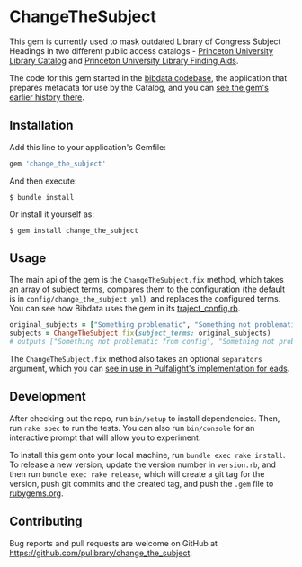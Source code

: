 # ChangeTheSubject

This gem is currently used to mask outdated Library of Congress Subject Headings in two different public access catalogs - [Princeton University Library Catalog](https://catalog.princeton.edu/) and [Princeton University Library Finding Aids](https://findingaids.princeton.edu/).

The code for this gem started in the [bibdata codebase](https://github.com/pulibrary/bibdata), the application that prepares metadata for use by the Catalog, and you can [see the gem's earlier history there](https://github.com/pulibrary/bibdata/commits/590d2437126150d66e40393724f9e11ba95c3328/marc_to_solr/lib/change_the_subject.rb).

## Installation

Add this line to your application's Gemfile:

```ruby
gem 'change_the_subject'
```

And then execute:

    $ bundle install

Or install it yourself as:

    $ gem install change_the_subject

## Usage
The main api of the gem is the `ChangeTheSubject.fix` method, which takes an array of subject terms, compares them to the configuration (the default is in `config/change_the_subject.yml`), and replaces the configured terms. You can see how Bibdata uses the gem in its [traject_config.rb](https://github.com/pulibrary/bibdata/blob/main/marc_to_solr/lib/traject_config.rb).

```ruby
original_subjects = ["Something problematic", "Something not problematic"]
subjects = ChangeTheSubject.fix(subject_terms: original_subjects)
# outputs ["Something not problematic from config", "Something not problematic"]
```

The `ChangeTheSubject.fix` method also takes an optional `separators` argument, which you can [see in use in Pulfalight's implementation for eads](https://github.com/pulibrary/pulfalight/blob/main/lib/pulfalight/traject/ead2_config.rb).

## Development

After checking out the repo, run `bin/setup` to install dependencies. Then, run `rake spec` to run the tests. You can also run `bin/console` for an interactive prompt that will allow you to experiment.

To install this gem onto your local machine, run `bundle exec rake install`. To release a new version, update the version number in `version.rb`, and then run `bundle exec rake release`, which will create a git tag for the version, push git commits and the created tag, and push the `.gem` file to [rubygems.org](https://rubygems.org).

## Contributing

Bug reports and pull requests are welcome on GitHub at https://github.com/pulibrary/change_the_subject.
